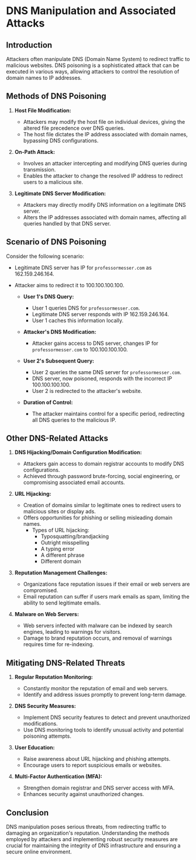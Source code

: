 # DNS Manipulation and Associated Attacks

## Introduction
Attackers often manipulate DNS (Domain Name System) to redirect traffic to malicious websites. DNS poisoning is a sophisticated attack that can be executed in various ways, allowing attackers to control the resolution of domain names to IP addresses.

## Methods of DNS Poisoning
1. **Host File Modification:**
    - Attackers may modify the host file on individual devices, giving the altered file precedence over DNS queries.
    - The host file dictates the IP address associated with domain names, bypassing DNS configurations.

2. **On-Path Attack:**
    - Involves an attacker intercepting and modifying DNS queries during transmission.
    - Enables the attacker to change the resolved IP address to redirect users to a malicious site.

3. **Legitimate DNS Server Modification:**
    - Attackers may directly modify DNS information on a legitimate DNS server.
    - Alters the IP addresses associated with domain names, affecting all queries handled by that DNS server.

## Scenario of DNS Poisoning
Consider the following scenario:
- Legitimate DNS server has IP for `professormesser.com` as 162.159.246.164.
- Attacker aims to redirect it to 100.100.100.100.

   - **User 1's DNS Query:**
        - User 1 queries DNS for `professormesser.com`.
        - Legitimate DNS server responds with IP 162.159.246.164.
        - User 1 caches this information locally.

   - **Attacker's DNS Modification:**
        - Attacker gains access to DNS server, changes IP for `professormesser.com` to 100.100.100.100.

   - **User 2's Subsequent Query:**
        - User 2 queries the same DNS server for `professormesser.com`.
        - DNS server, now poisoned, responds with the incorrect IP 100.100.100.100.
        - User 2 is redirected to the attacker's website.

   - **Duration of Control:**
        - The attacker maintains control for a specific period, redirecting all DNS queries to the malicious IP.

## Other DNS-Related Attacks
1. **DNS Hijacking/Domain Configuration Modification:**
    - Attackers gain access to domain registrar accounts to modify DNS configurations.
    - Achieved through password brute-forcing, social engineering, or compromising associated email accounts.

2. **URL Hijacking:**
    - Creation of domains similar to legitimate ones to redirect users to malicious sites or display ads.
    - Offers opportunities for phishing or selling misleading domain names.
	    - Types of URL hijacking:
		    - Typosquatting/brandjacking
		    - Outright misspelling
		    - A typing error
		    - A different phrase
		    - Different domain

3. **Reputation Management Challenges:**
    - Organizations face reputation issues if their email or web servers are compromised.
    - Email reputation can suffer if users mark emails as spam, limiting the ability to send legitimate emails.

4. **Malware on Web Servers:**
    - Web servers infected with malware can be indexed by search engines, leading to warnings for visitors.
    - Damage to brand reputation occurs, and removal of warnings requires time for re-indexing.

## Mitigating DNS-Related Threats
1. **Regular Reputation Monitoring:**
    - Constantly monitor the reputation of email and web servers.
    - Identify and address issues promptly to prevent long-term damage.

2. **DNS Security Measures:**
    - Implement DNS security features to detect and prevent unauthorized modifications.
    - Use DNS monitoring tools to identify unusual activity and potential poisoning attempts.

3. **User Education:**
    - Raise awareness about URL hijacking and phishing attempts.
    - Encourage users to report suspicious emails or websites.

4. **Multi-Factor Authentication (MFA):**
    - Strengthen domain registrar and DNS server access with MFA.
    - Enhances security against unauthorized changes.

## Conclusion
DNS manipulation poses serious threats, from redirecting traffic to damaging an organization's reputation. Understanding the methods employed by attackers and implementing robust security measures are crucial for maintaining the integrity of DNS infrastructure and ensuring a secure online environment.
